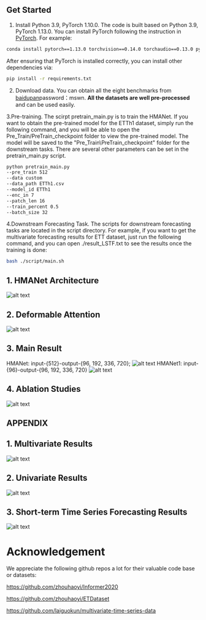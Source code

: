 
## Get Started


1. Install Python 3.9, PyTorch 1.10.0.
The code is built based on Python 3.9, PyTorch 1.13.0.
You can install PyTorch following the instruction in [PyTorch](https://pytorch.org/get-started/locally/). For example:

```bash
conda install pytorch==1.13.0 torchvision==0.14.0 torchaudio==0.13.0 pytorch-cuda=11.6 -c pytorch -c nvidia
```

After ensuring that PyTorch is installed correctly, you can install other dependencies via:

```bash
pip install -r requirements.txt
```

2. Download data. You can obtain all the eight benchmarks from [baidupan](https://pan.baidu.com/s/19lqv1VLG9VBx7Nh04L1u0A?pwd=mswn 
)password：mswn. **All the datasets are well pre-processed** and can be used easily.

3.Pre-training. The scirpt pretrain_main.py is to train the HMANet. If you want to obtain the pre-trained model for the ETTh1 dataset, simply run the following command, and you will be able to open the Pre_Train/PreTrain_checkpoint folder to view the pre-trained model.
The model will be saved to the "Pre_Train\PreTrain_checkpoint" folder for the downstream tasks. There are several other parameters can be set in the pretrain_main.py script.

```bash
python pretrain_main.py
--pre_train 512
--data custom
--data_path ETTh1.csv
--model_id ETTh1
--enc_in 7
--patch_len 16
--train_percent 0.5
--batch_size 32

```
4.Downstream Forecasting Task. The scripts for downstream forecasting tasks are located in the script directory. 
For example, if you want to get the multivariate forecasting results for ETT dataset, just run the following command, and you can open ./result_LSTF.txt to see the results once the training is done:

```bash
bash ./script/main.sh
```

## 1. HMANet Architecture
![alt text](Fig/architecture.jpg)

## 2. Deformable Attention
![alt text](Fig/deformableAtt.jpg)

## 3. Main Result

HMANet: input-{512}-output-{96, 192, 336, 720}; 
![alt text](Fig/main_512.jpg)
HMANet1: input-{96}-output-{96, 192, 336, 720}
![alt text](Fig/main_96.jpg)

## 4. Ablation Studies
![alt text](Fig/ablationstudies.jpg)

## APPENDIX

## 1. Multivariate Results
![alt text](Fig/appendix1.jpg)

## 2. Univariate Results
![alt text](Fig/appendixUni.jpg)

## 3. Short-term Time Series Forecasting Results
![alt text](Fig/appendixShort.jpg)

# Acknowledgement

We appreciate the following github repos a lot for their valuable code base or datasets:

https://github.com/zhouhaoyi/Informer2020

https://github.com/zhouhaoyi/ETDataset

https://github.com/laiguokun/multivariate-time-series-data
